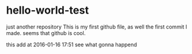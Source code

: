 # hello-world-test
just another repository 
This is my first github file, as well the first commit I made.
seems that github is cool.

this add at 2016-01-16 17:51 see what gonna happend

